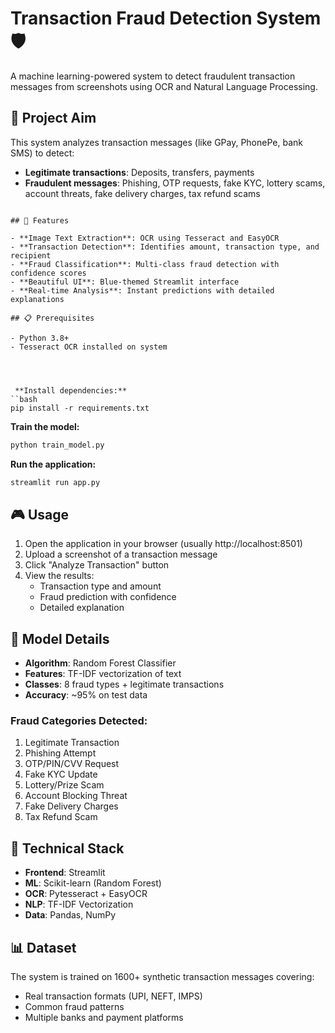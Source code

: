 # Transaction Fraud Detection System 🛡️

A machine learning-powered system to detect fraudulent transaction messages from screenshots using OCR and Natural Language Processing.

## 🎯 Project Aim

This system analyzes transaction messages (like GPay, PhonePe, bank SMS) to detect:
- **Legitimate transactions**: Deposits, transfers, payments
- **Fraudulent messages**: Phishing, OTP requests, fake KYC, lottery scams, account threats, fake delivery charges, tax refund scams

```

## 🚀 Features

- **Image Text Extraction**: OCR using Tesseract and EasyOCR
- **Transaction Detection**: Identifies amount, transaction type, and recipient
- **Fraud Classification**: Multi-class fraud detection with confidence scores
- **Beautiful UI**: Blue-themed Streamlit interface
- **Real-time Analysis**: Instant predictions with detailed explanations

## 📋 Prerequisites

- Python 3.8+
- Tesseract OCR installed on system




 **Install dependencies:**
``bash
pip install -r requirements.txt
```

 **Train the model:**
```bash
python train_model.py
```

 **Run the application:**
```bash
streamlit run app.py
```

## 🎮 Usage

1. Open the application in your browser (usually http://localhost:8501)
2. Upload a screenshot of a transaction message
3. Click "Analyze Transaction" button
4. View the results:
   - Transaction type and amount
   - Fraud prediction with confidence
   - Detailed explanation

## 🧠 Model Details

- **Algorithm**: Random Forest Classifier
- **Features**: TF-IDF vectorization of text
- **Classes**: 8 fraud types + legitimate transactions
- **Accuracy**: ~95% on test data

### Fraud Categories Detected:
1. Legitimate Transaction
2. Phishing Attempt
3. OTP/PIN/CVV Request
4. Fake KYC Update
5. Lottery/Prize Scam
6. Account Blocking Threat
7. Fake Delivery Charges
8. Tax Refund Scam

## 🔧 Technical Stack

- **Frontend**: Streamlit
- **ML**: Scikit-learn (Random Forest)
- **OCR**: Pytesseract + EasyOCR
- **NLP**: TF-IDF Vectorization
- **Data**: Pandas, NumPy

## 📊 Dataset

The system is trained on 1600+ synthetic transaction messages covering:
- Real transaction formats (UPI, NEFT, IMPS)
- Common fraud patterns
- Multiple banks and payment platforms
